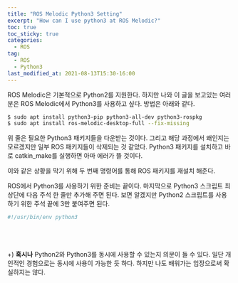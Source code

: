 ```yaml
---
title: "ROS Melodic Python3 Setting"
excerpt: "How can I use python3 at ROS Melodic?"
toc: true
toc_sticky: true
categories:
  - ROS
tag:
  - ROS
  - Python3
last_modified_at: 2021-08-13T15:30-16:00
---
```


ROS Melodic은 기본적으로 Python2를 지원한다. 하지만 나와 이 글을 보고있는 여러분은 ROS Melodic에서 Python3를 사용하고 싶다. 방법은 아래와 같다.

```bash
$ sudo apt install python3-pip python3-all-dev python3-rospkg
$ sudo apt install ros-melodic-desktop-full --fix-missing
```

위 줄은 필요한 Python3 패키지들을 다운받는 것이다. 그리고 해당 과정에서 왜인지는 모르겠지만 일부 ROS 패키지들이 삭제되는 것 같았다. Python3 패키지를 설치하고 바로 catkin_make를 실행하면 아마 에러가 뜰 것이다.

이와 같은 상황을 막기 위해 두 번째 명령어를 통해 ROS 패키지를 재설치 해준다.

ROS에서 Python3를 사용하기 위한 준비는 끝이다. 마지막으로 Python3 스크립트 최상단에 다음 주석 한 줄만 추가해 주면 된다. 보면 알겠지만 Python2 스크립트를 사용하기 위한 주석 끝에 3만 붙여주면 된다.

```python
#!/usr/bin/env python3
```
<br><br><br>
+) **혹시나** Python2와 Python3를 동시에 사용할 수 있는지 의문이 들 수 있다. 일단 개인적인 경험으로는 동시에 사용이 가능한 듯 하다. 하지만 나도 배워가는 입장으로써 확실하지는 않다.